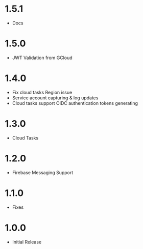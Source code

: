 # 1.5.1
* Docs

# 1.5.0 
* JWT Validation from GCloud

# 1.4.0
* Fix cloud tasks Region issue
* Service account capturing & log updates
* Cloud tasks support OIDC authentication tokens generating

# 1.3.0
* Cloud Tasks

# 1.2.0
* Firebase Messaging Support

# 1.1.0
* Fixes

# 1.0.0
* Initial Release